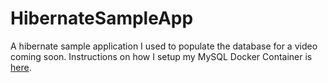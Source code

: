 # HibernateSampleApp
A hibernate sample application I used to populate the database for a video coming soon. Instructions on how I setup my MySQL Docker Container is [here](https://daliashea.com/2021/01/06/configuring-a-jpa-application-with-a-mysql-docker-container/).

